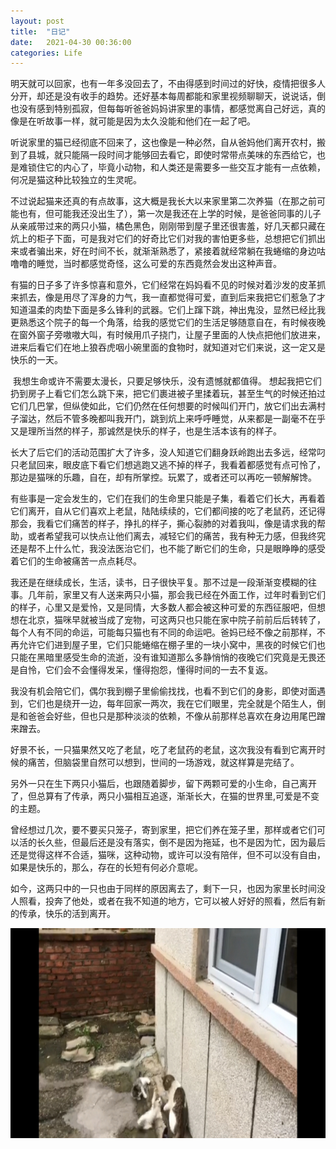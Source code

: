 ```yaml
---
layout: post
title:  "日记"
date:   2021-04-30 00:36:00
categories: Life
---
```


​		明天就可以回家，也有一年多没回去了，不由得感到时间过的好快，疫情把很多人分开，却还是没有收手的趋势。还好基本每周都能和家里视频聊聊天，说说话，倒也没有感到特别孤寂，但每每听爸爸妈妈讲家里的事情，都感觉离自己好远，真的像是在听故事一样，就可能是因为太久没能和他们在一起了吧。

​		听说家里的猫已经彻底不回来了，这也像是一种必然，自从爸妈他们离开农村，搬到了县城，就只能隔一段时间才能够回去看它，即使时常带点美味的东西给它，也是难锁住它的内心了，毕竟小动物，和人类还是需要多一些交互才能有一点依赖，何况是猫这种比较独立的生灵呢。

​		不过说起猫来还真的有点故事，这大概是我长大以来家里第二次养猫（在那之前可能也有，但可能我还没出生了），第一次是我还在上学的时候，是爸爸同事的儿子从亲戚带过来的两只小猫，橘色黑色，刚刚带到屋子里还很害羞，好几天都只藏在炕上的柜子下面，可是我对它们的好奇比它们对我的害怕更多些，总想把它们抓出来或者骗出来，好在时间不长，就渐渐熟悉了，紧接着就经常躺在我蜷缩的身边咕噜噜的睡觉，当时都感觉奇怪，这么可爱的东西竟然会发出这种声音。

​		有猫的日子多了许多惊喜和意外，它们经常在妈妈看不见的时候对着沙发的皮革抓来抓去，像是用尽了浑身的力气，我一直都觉得可爱，直到后来我把它们惹急了才知道温柔的肉垫下面是多么锋利的武器。它们上蹿下跳，神出鬼没，显然已经比我更熟悉这个院子的每一个角落，给我的感觉它们的生活足够随意自在，有时候夜晚在窗外窗子旁嗷嗷大叫，有时候用爪子挠门，让屋子里面的人快点把他们放进来，进来后看它们在地上狼吞虎咽小碗里面的食物时，就知道对它们来说，这一定又是快乐的一天。

​		我想生命或许不需要太漫长，只要足够快乐，没有遗憾就都值得。
想起我把它们扔到房子上看它们怎么跳下来，把它们裹进被子里揉着玩，甚至生气的时候还拍过它们几巴掌，但纵使如此，它们仍然在任何想要的时候叫们开门，放它们出去满村子溜达，然后不管多晚都叫我开门，跳到炕上来呼呼睡觉，从来都是一副毫不在乎又是理所当然的样子，那诚然是快乐的样子，也是生活本该有的样子。

​		长大了后它们的活动范围扩大了许多，没人知道它们翻身跃岭跑出去多远，经常叼只老鼠回来，眼皮底下看它们想逃跑又逃不掉的样子，我看着都感觉有点可怜了，那边是猫咪的乐趣，自在，却有所掌控。玩累了，或者还可以再吃一顿解解馋。

​		有些事是一定会发生的，它们在我们的生命里只能是子集，看着它们长大，再看着它们离开，自从它们喜欢上老鼠，陆陆续续的，它们都间接的吃了老鼠药，还记得那会，我看它们痛苦的样子，挣扎的样子，撕心裂肺的对着我叫，像是请求我的帮助，或者希望我可以快点让他们离去，减轻它们的痛苦，我有种无力感，但我终究还是帮不上什么忙，我没法医治它们，也不能了断它们的生命，只是眼睁睁的感受着它们的生命被痛苦一点点耗尽。

​		我还是在继续成长，生活，读书，日子很快平复。那不过是一段渐渐变模糊的往事。
​		几年前，家里又有人送来两只小猫，那会我已经在外面工作，过年时看到它们的样子，心里又是爱怜，又是同情，大多数人都会被这种可爱的东西征服吧，但想想在北京，猫咪早就被当成了宠物，可这两只也只能在家中院子前前后后转转了，每个人有不同的命运，可能每只猫也有不同的命运吧。爸妈已经不像之前那样，不再允许它们进到屋子里，它们只能蜷缩在棚子里的一块小窝中，黑夜的时候它们也只能在黑暗里感受生命的流逝，没有谁知道那么多静悄悄的夜晚它们究竟是无畏还是自怜，它们会不会懂得发呆，懂得抱怨，懂得时间的一去不复返。

​		我没有机会陪它们，偶尔我到棚子里偷偷找找，也看不到它们的身影，即使对面遇到，它们也是绕开一边，每年回家一两次，我在它们眼里，完全就是个陌生人，倒是和爸爸会好些，但也只是那种淡淡的依赖，不像从前那样总喜欢在身边用尾巴蹭来蹭去。

​		好景不长，一只猫果然又吃了老鼠，吃了老鼠药的老鼠，这次我没有看到它离开时候的痛苦，但脑袋里自然可以想到，世间的一场游戏，就这样算是完结了。

​		另外一只在生下两只小猫后，也跟随着脚步，留下两颗可爱的小生命，自己离开了，但总算有了传承，两只小猫相互追逐，渐渐长大，在猫的世界里,可爱是不变的主题。

​		曾经想过几次，要不要买只笼子，寄到家里，把它们养在笼子里，那样或者它们可以活的长久些，但最后还是没有落实，倒不是因为拖延，也不是因为忙，因为最后还是觉得这样不合适，猫咪，这种动物，或许可以没有陪伴，但不可以没有自由，如果是快乐的，那么，存在的长短有何必介意呢。

​		如今，这两只中的一只也由于同样的原因离去了，剩下一只，也因为家里长时间没人照看，投奔了他处，或者在我不知道的地方，它可以被人好好的照看，然后有新的传承，快乐的活到离开。

![alt text](/public/img/cat.png)